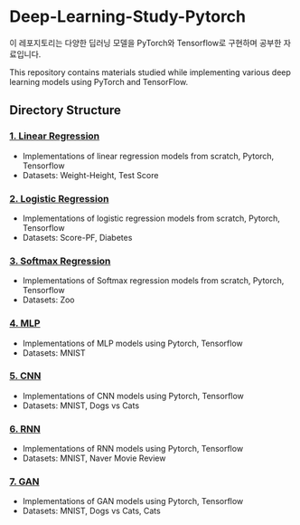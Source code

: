 # Deep-Learning-Study-Pytorch

이 레포지토리는 다양한 딥러닝 모델을 PyTorch와 Tensorflow로 구현하며 공부한 자료입니다.  

This repository contains materials studied while implementing various deep learning models using PyTorch and TensorFlow.  



## Directory Structure

### [1. Linear Regression](1_Linear_Regression/)
- Implementations of linear regression models from scratch, Pytorch, Tensorflow
- Datasets: Weight-Height, Test Score

### [2. Logistic Regression](2_Logistic_Regression/)
- Implementations of logistic regression models from scratch, Pytorch, Tensorflow
- Datasets: Score-PF, Diabetes

### [3. Softmax Regression](3_Softmax_Regression/)
- Implementations of Softmax regression models from scratch, Pytorch, Tensorflow
- Datasets: Zoo

### [4. MLP](4_MLP/)
- Implementations of MLP models using Pytorch, Tensorflow
- Datasets: MNIST

### [5. CNN](5_CNN/)
- Implementations of CNN models using Pytorch, Tensorflow
- Datasets: MNIST, Dogs vs Cats

### [6. RNN](6_RNN/)
- Implementations of RNN models using Pytorch, Tensorflow
- Datasets: MNIST, Naver Movie Review

### [7. GAN](7_GAN/)
- Implementations of GAN models using Pytorch, Tensorflow
- Datasets: MNIST, Dogs vs Cats, Cats



